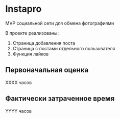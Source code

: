 # Instapro

MVP социальной сети для обмена фотографиями

В проекте реализованы:
1. Страница добавления поста
2. Страница с постами отдельного пользователя
3. Функция лайков


## Первоначальная оценка

ХХХХ часов

## Фактически затраченное время

YYYY часов
